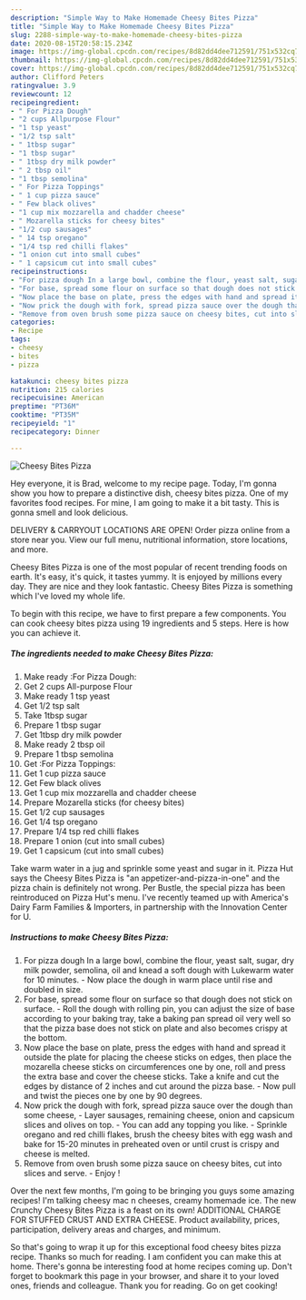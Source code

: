 ```yaml
---
description: "Simple Way to Make Homemade Cheesy Bites Pizza"
title: "Simple Way to Make Homemade Cheesy Bites Pizza"
slug: 2288-simple-way-to-make-homemade-cheesy-bites-pizza
date: 2020-08-15T20:58:15.234Z
image: https://img-global.cpcdn.com/recipes/8d82dd4dee712591/751x532cq70/cheesy-bites-pizza-recipe-main-photo.jpg
thumbnail: https://img-global.cpcdn.com/recipes/8d82dd4dee712591/751x532cq70/cheesy-bites-pizza-recipe-main-photo.jpg
cover: https://img-global.cpcdn.com/recipes/8d82dd4dee712591/751x532cq70/cheesy-bites-pizza-recipe-main-photo.jpg
author: Clifford Peters
ratingvalue: 3.9
reviewcount: 12
recipeingredient:
- " For Pizza Dough"
- "2 cups Allpurpose Flour"
- "1 tsp yeast"
- "1/2 tsp salt"
- " 1tbsp sugar"
- "1 tbsp sugar"
- " 1tbsp dry milk powder"
- " 2 tbsp oil"
- "1 tbsp semolina"
- " For Pizza Toppings"
- " 1 cup pizza sauce"
- " Few black olives"
- "1 cup mix mozzarella and chadder cheese"
- " Mozarella sticks for cheesy bites"
- "1/2 cup sausages"
- " 14 tsp oregano"
- "1/4 tsp red chilli flakes"
- "1 onion cut into small cubes"
- " 1 capsicum cut into small cubes"
recipeinstructions:
- "For pizza dough In a large bowl, combine the flour, yeast salt, sugar, dry milk powder, semolina, oil and knead a soft dough with Lukewarm water for 10 minutes. Now place the dough in warm place until rise and doubled in size."
- "For base, spread some flour on surface so that dough does not stick on surface. Roll the dough with rolling pin, you can adjust the size of base according to your baking tray, take a baking pan spread oil very well so that the pizza base does not stick on plate and also becomes crispy at the bottom."
- "Now place the base on plate, press the edges with hand and spread it outside the plate for placing the cheese sticks on edges, then place the mozarella cheese sticks on circumferences one by one, roll and press the extra base and cover the cheese sticks. Take a knife and cut the edges by distance of 2 inches and cut around the pizza base. Now pull and twist the pieces one by one by 90 degrees."
- "Now prick the dough with fork, spread pizza sauce over the dough than some cheese, Layer sausages, remaining cheese, onion and capsicum slices and olives on top. You can add any topping you like. Sprinkle oregano and red chilli flakes, brush the cheesy bites with egg wash and bake for 15-20 minutes in preheated oven or until crust is crispy and cheese is melted."
- "Remove from oven brush some pizza sauce on cheesy bites, cut into slices and serve. Enjoy !"
categories:
- Recipe
tags:
- cheesy
- bites
- pizza

katakunci: cheesy bites pizza 
nutrition: 215 calories
recipecuisine: American
preptime: "PT36M"
cooktime: "PT35M"
recipeyield: "1"
recipecategory: Dinner

---
```



![Cheesy Bites Pizza](https://img-global.cpcdn.com/recipes/8d82dd4dee712591/751x532cq70/cheesy-bites-pizza-recipe-main-photo.jpg)

Hey everyone, it is Brad, welcome to my recipe page. Today, I'm gonna show you how to prepare a distinctive dish, cheesy bites pizza. One of my favorites food recipes. For mine, I am going to make it a bit tasty. This is gonna smell and look delicious.

DELIVERY &amp; CARRYOUT LOCATIONS ARE OPEN! Order pizza online from a store near you. View our full menu, nutritional information, store locations, and more.

Cheesy Bites Pizza is one of the most popular of recent trending foods on earth. It's easy, it's quick, it tastes yummy. It is enjoyed by millions every day. They are nice and they look fantastic. Cheesy Bites Pizza is something which I've loved my whole life.


To begin with this recipe, we have to first prepare a few components. You can cook cheesy bites pizza using 19 ingredients and 5 steps. Here is how you can achieve it.

<!--inarticleads1-->

##### The ingredients needed to make Cheesy Bites Pizza:

1. Make ready  :For Pizza Dough:
1. Get 2 cups All-purpose Flour
1. Make ready 1 tsp yeast
1. Get 1/2 tsp salt
1. Take  1tbsp sugar
1. Prepare 1 tbsp sugar
1. Get  1tbsp dry milk powder
1. Make ready  2 tbsp oil
1. Prepare 1 tbsp semolina
1. Get  :For Pizza Toppings:
1. Get  1 cup pizza sauce
1. Get  Few black olives
1. Get 1 cup mix mozzarella and chadder cheese
1. Prepare  Mozarella sticks (for cheesy bites)
1. Get 1/2 cup sausages
1. Get  1/4 tsp oregano
1. Prepare 1/4 tsp red chilli flakes
1. Prepare 1 onion (cut into small cubes)
1. Get  1 capsicum (cut into small cubes)


Take warm water in a jug and sprinkle some yeast and sugar in it. Pizza Hut says the Cheesy Bites Pizza is &#34;an appetizer-and-pizza-in-one&#34; and the pizza chain is definitely not wrong. Per Bustle, the special pizza has been reintroduced on Pizza Hut&#39;s menu. I&#39;ve recently teamed up with America&#39;s Dairy Farm Families &amp; Importers, in partnership with the Innovation Center for U. 

<!--inarticleads2-->

##### Instructions to make Cheesy Bites Pizza:

1. For pizza dough In a large bowl, combine the flour, yeast salt, sugar, dry milk powder, semolina, oil and knead a soft dough with Lukewarm water for 10 minutes. - Now place the dough in warm place until rise and doubled in size.
1. For base, spread some flour on surface so that dough does not stick on surface. - Roll the dough with rolling pin, you can adjust the size of base according to your baking tray, take a baking pan spread oil very well so that the pizza base does not stick on plate and also becomes crispy at the bottom.
1. Now place the base on plate, press the edges with hand and spread it outside the plate for placing the cheese sticks on edges, then place the mozarella cheese sticks on circumferences one by one, roll and press the extra base and cover the cheese sticks. Take a knife and cut the edges by distance of 2 inches and cut around the pizza base. - Now pull and twist the pieces one by one by 90 degrees.
1. Now prick the dough with fork, spread pizza sauce over the dough than some cheese, - Layer sausages, remaining cheese, onion and capsicum slices and olives on top. - You can add any topping you like. - Sprinkle oregano and red chilli flakes, brush the cheesy bites with egg wash and bake for 15-20 minutes in preheated oven or until crust is crispy and cheese is melted.
1. Remove from oven brush some pizza sauce on cheesy bites, cut into slices and serve. - Enjoy !


Over the next few months, I&#39;m going to be bringing you guys some amazing recipes! I&#39;m talking cheesy mac n cheeses, creamy homemade ice. The new Crunchy Cheesy Bites Pizza is a feast on its own! ADDITIONAL CHARGE FOR STUFFED CRUST AND EXTRA CHEESE. Product availability, prices, participation, delivery areas and charges, and minimum. 

So that's going to wrap it up for this exceptional food cheesy bites pizza recipe. Thanks so much for reading. I am confident you can make this at home. There's gonna be interesting food at home recipes coming up. Don't forget to bookmark this page in your browser, and share it to your loved ones, friends and colleague. Thank you for reading. Go on get cooking!
